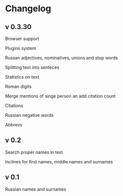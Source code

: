 Changelog
=========

## v 0.3.30

  Browser support

  Plugins system

  Russan adjectives, nominatives, unions and stop words

  Splitting text into senteces

  Statistics on text

  Roman digits

  Merge mentions of singe person an add citation count
  
  Citations

  Russian negative words

  Abbrevs


## v 0.2


  Search proper names in text

  Inclines for first names, middle names and surnames
	
## v 0.1

  Russian names and surnames
